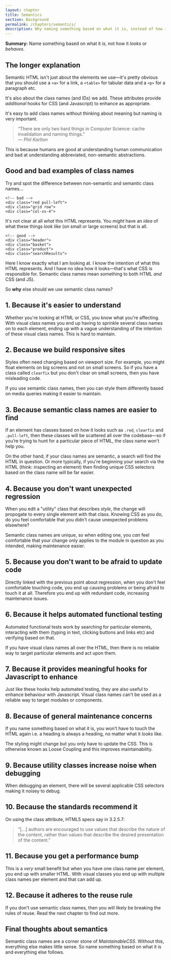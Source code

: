```yaml
---
layout: chapter
title: Semantics
section: Background
permalink: /chapters/semantics/
description: Why naming something based on what it is, instead of how it looks or behaves is a cornerstone of writing well architected and maintainable CSS code.
---
```


**Summary:** Name something based on what it *is*, not how it *looks* or *behaves*.

## The longer explanation

Semantic HTML isn't just about the elements we use&mdash;it's pretty obvious that you should use a `<a>` for a link, a `<table>` for tabular data and a `<p>` for a paragraph etc.

It's also about the class names (and IDs) we add. These attributes provide *additional* hooks for CSS (and Javascript) to enhance as appropriate.

It's easy to add class names without thinking about meaning but naming is very important.

> &ldquo;There are only two hard things in Computer Science: cache invalidation and naming things.&rdquo;
<br>&mdash; <cite>Phil Karlton</cite>

This is because humans are good at understanding human communication and bad at understanding abbreviated, non-semantic abstractions.

## Good and bad examples of class names

Try and spot the difference between non-semantic and semantic class names...

	<!-- bad -->
	<div class="red pull-left">
	<div class="grid row">
	<div class="col-xs-4">

It's not clear at all *what* this HTML represents. You *might* have an *idea* of what these things *look like* (on small or large screens) but that is all.

	<!-- good -->
	<div class="header">
	<div class="basket">
	<div class="product">
	<div class="searchResults">

Here I know exactly what I am looking at. I know the intention of what this HTML represents. And I have no idea how it looks&mdash;that's what CSS is responsible for. Semantic class names mean something to both HTML *and* CSS (and JS).

So **why** else should we use semantic class names?

## 1. Because it's easier to understand

Whether you're looking at HTML or CSS, you know what you're affecting. With visual class names you end up having to sprinkle several class names on to each element, ending up with a vague understanding of the intention of these visual class names. This is hard to maintain.

## 2. Because we build responsive sites

Styles often need changing based on viewport size. For example, you might float elements on big screens and not on small screens. So if you have a class called `clearfix` but you don't clear on small screens, then you have misleading code.

If you use semantic class names, then you can style them differently based on media queries making it easier to maintain.

## 3. Because semantic class names are easier to find

If an element has classes based on how it looks such as `.red`, `clearfix` and `.pull-left`, then these classes will be scattered all over the codebase&mdash;so if you’re trying to hunt for a particular piece of HTML, the class name won't help you.

On the other hand, if your class names are semantic, a search will find the HTML in question. Or more typically, if you're beginning your search via the HTML (think: inspecting an element) then finding unique CSS selectors based on the class name will be far easier.

## 4. Because you don't want unexpected regression

When you edit a "utility" class that describes *style*, the change will propogate to every single element with that class. Knowing CSS as you do, do you feel comfortable that you didn't cause unexpected problems elsewhere?

Semantic class names are unique, so when editing one, you *can* feel comfortable that your change only applies to the module in question as you intended, making maintenance easier.

## 5. Because you don't want to be afraid to update code

Directly linked with the previous point about regression, when you don't feel comfortable touching code, you end up causing problems or being afraid to touch it at all. Therefore you end up with redundant code, increasing maintenance issues.

## 6. Because it helps automated functional testing

Automated functional tests work by searching for particular elements, interacting with them (typing in text, clicking buttons and links etc) and verifying based on that.

If you have visual class names all over the HTML, then there is no reliable way to target particular elements and act upon them.

## 7. Because it provides meaningful hooks for Javascript to enhance

Just like these hooks help automated testing, they are also useful to enhance behaviour with Javascript. Visual class names can't be used as a reliable way to target modules or components.

## 8. Because of general maintenance concerns

If you name something based on what it is, you won't have to touch the HTML again i.e. a heading is always a heading, no matter what it *looks* like.

The styling might change but you only have to update the CSS. This is otherwise known as Loose Coupling and this improves maintainability.

## 9. Because utility classes increase noise when debugging

When debugging an element, there will be several applicable CSS selectors making it noisey to debug.

## 10. Because the standards recommend it

On using the class attribute, HTML5 specs say in 3.2.5.7:

> "[...] authors are encouraged to use values that describe the nature of the content, rather than values that describe the desired presentation of the content."

## 11. Because you get a performance bump

This is a *very* small benefit but when you have one class name per element, you end up with smaller HTML. With visual classes you end up with multiple class names per element and that can add up.

## 12. Because it adheres to the reuse rule

If you don't use semantic class names, then you will likely be breaking the rules of reuse. Read the next chapter to find out more.

<!--## Why? Because visual class names might declare the same property!

It's likely that several different utility classes could refer to the same property meaning order matters and performance degrades.

Think of an example of this.
-->

## Final thoughts about semantics

Semantic class names are a corner stone of *MaintainableCSS*. Without this, everything else makes little sense. So name something based on what it is and everything else follows.
